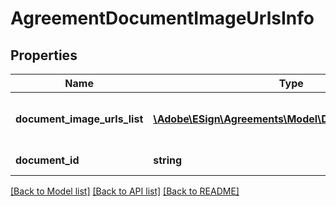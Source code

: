 # AgreementDocumentImageUrlsInfo

## Properties
Name | Type | Description | Notes
------------ | ------------- | ------------- | -------------
**document_image_urls_list** | [**\Adobe\ESign\Agreements\Model\DocumentImageUrls[]**](DocumentImageUrls.md) | A list of documents image URLs. | [optional] 
**document_id** | **string** | Id of the document | [optional] 

[[Back to Model list]](../README.md#documentation-for-models) [[Back to API list]](../README.md#documentation-for-api-endpoints) [[Back to README]](../README.md)


